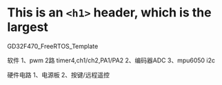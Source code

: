 # This is an `<h1>` header, which is the largest

GD32F470_FreeRTOS_Template

软件
1、pwm 2路 timer4,ch1/ch2,PA1/PA2
2、编码器ADC
3、mpu6050 i2c

硬件电路
1、电源板
2、按键/远程遥控
